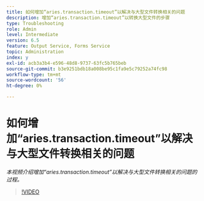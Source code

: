 ```yaml
---
title: 如何增加“aries.transaction.timeout”以解决与大型文件转换相关的问题
description: 增加“aries.transaction.timeout”以转换大型文件的步骤
type: Troubleshooting
role: Admin
level: Intermediate
version: 6.5
feature: Output Service, Forms Service
topic: Administration
index: y
exl-id: acb3a3b4-e596-48d8-9737-63fc5b765beb
source-git-commit: b3e9251bdb18a008be95c1fa9e5c79252a74fc98
workflow-type: tm+mt
source-wordcount: '56'
ht-degree: 0%

---
```


# 如何增加“aries.transaction.timeout”以解决与大型文件转换相关的问题

*本视频介绍增加“aries.transaction.timeout”以解决与大型文件转换相关的问题的过程。*

>[!VIDEO](https://video.tv.adobe.com/v/335502?quality=12&learn=on)
